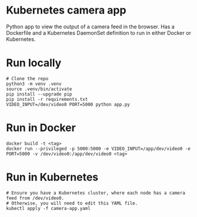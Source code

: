 # Kubernetes camera app

Python app to view the output of a camera feed in the browser. Has a Dockerfile and a Kubernetes DaemonSet definition to run in either Docker or Kubernetes.

# Run locally

```
# Clone the repo
python3 -m venv .venv                                                                                                     
source .venv/bin/activate
pip install --upgrade pip
pip install -r requirements.txt
VIDEO_INPUT=/dev/video0 PORT=5000 python app.py
```

# Run in Docker
```
docker build -t <tag>
docker run --privileged -p 5000:5000 -e VIDEO_INPUT=/app/dev/video0 -e PORT=5000 -v /dev/video0:/app/dev/video0 <tag>
```

# Run in Kubernetes
```
# Ensure you have a Kubernetes cluster, where each node has a camera feed from /dev/video0.
# Otherwise, you will need to edit this YAML file.
kubectl apply -f camera-app.yaml
```